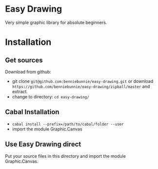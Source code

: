 Easy Drawing
============

Very simple graphic library for absolute beginners.

# Installation

## Get sources

Download from github:
  - git clone `git@github.com:benniebunnie/easy-drawing.git` or download
    `https://github.com/benniebunnie/easy-drawing/zipball/master` and
    extract.
  - change to directory: `cd easy-drawing/`

## Cabal Installation

- `cabal install --prefix=/path/to/cabal/folder --user`
- import the module Graphic.Canvas
  
## Use Easy Drawing direct

Put your source files in this directory and import the module
Graphic.Canvas.
